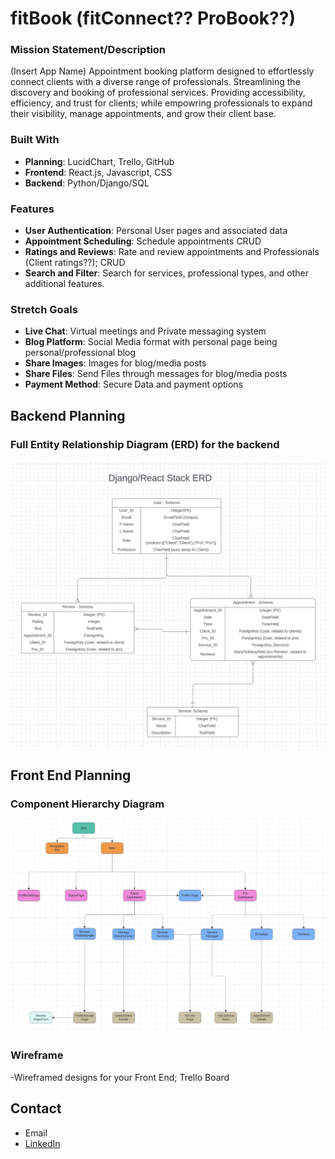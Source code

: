 # fitBook (fitConnect?? ProBook??)

### Mission Statement/Description
(Insert App Name) Appointment booking platform designed to effortlessly connect clients with a diverse range of professionals. Streamlining the discovery and booking of professional services. Providing accessibility, efficiency, and trust for clients; while empowring professionals to expand their visibility, manage appointments, and grow their client base. 

### Built With
- **Planning**: LucidChart, Trello, GitHub
- **Frontend**: React.js, Javascript, CSS
- **Backend**: Python/Django/SQL

### Features
- **User Authentication**: Personal User pages and associated data
- **Appointment Scheduling**: Schedule appointments CRUD
- **Ratings and Reviews**: Rate and review appointments and Professionals (Client ratings??); CRUD
- **Search and Filter**: Search for services, professional types, and other additional features.

### Stretch Goals
- **Live Chat**: Virtual meetings and Private messaging system
- **Blog Platform**: Social Media format with personal page being personal/professional blog
- **Share Images**: Images for blog/media posts
- **Share Files**: Send Files through messages for blog/media posts
- **Payment Method**: Secure Data and payment options

## Backend Planning
### Full Entity Relationship Diagram (ERD) for the backend
![ERD Model](images/BookingERD.jpg)

## Front End Planning
### Component Hierarchy Diagram
![Component Hierarchy Diagram](images/BookingCHD.png)

### Wireframe
-Wireframed designs for your Front End; Trello Board

## Contact
- Email
- [LinkedIn](https://www.linkedin.com/in/andrew-h-taggart/)
